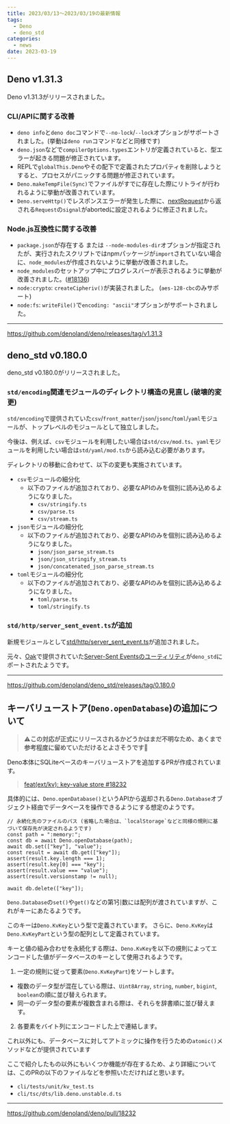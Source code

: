 ```yaml
---
title: 2023/03/13〜2023/03/19の最新情報
tags:
  - Deno
  - deno_std
categories:
  - news
date: 2023-03-19
---
```


## Deno v1.31.3

Deno v1.31.3がリリースされました。

### CLI/APIに関する改善

- `deno info`と`deno doc`コマンドで`--no-lock`/`--lock`オプションがサポートされました。(挙動は`deno run`コマンドなどと同様です)
- `deno.json`などで`compilerOptions.types`エントリが定義されていると、型エラーが起きる問題が修正されています。
- REPLで`globalThis.Deno`やその配下で定義されたプロパティを削除しようとすると、プロセスがパニックする問題が修正されています。
- `Deno.makeTempFile(Sync)`でファイルがすでに存在した際にリトライが行われるように挙動が改善されています。
- `Deno.serveHttp()`でレスポンスエラーが発生した際に、[nextRequest](https://deno.land/api@v1.31.3?s=Deno.HttpConn#method_nextRequest_0)から返される`Request`の`signal`がabortedに設定されるように修正されました。

### Node.js互換性に関する改善

- `package.json`が存在する または `--node-modules-dir`オプションが指定されたが、実行されたスクリプトではnpmパッケージが`import`されていない場合に、`node_modules`が作成されないように挙動が改善されました。
- `node_modules`のセットアップ中にプログレスバーが表示されるように挙動が改善されました。([#18136](https://github.com/denoland/deno/pull/18136))
- `node:crypto`: `createCipheriv()`が実装されました。 (`aes-128-cbc`のみサポート)
- `node:fs`: `writeFile()`で`encoding: "ascii"`オプションがサポートされました。

---

https://github.com/denoland/deno/releases/tag/v1.31.3

## deno_std v0.180.0

deno_std v0.180.0がリリースされました。

### `std/encoding`関連モジュールのディレクトリ構造の見直し (**破壊的変更**)

`std/encoding`で提供されていた`csv`/`front_matter`/`json`/`jsonc`/`toml`/`yaml`モジュールが、トップレベルのモジュールとして独立しました。

今後は、例えば、`csv`モジュールを利用したい場合は`std/csv/mod.ts`、`yaml`モジュールを利用したい場合は`std/yaml/mod.ts`から読み込む必要があります。

ディレクトリの移動に合わせて、以下の変更も実施されています。

- `csv`モジュールの細分化
  - 以下のファイルが追加されており、必要なAPIのみを個別に読み込めるようになりました。
      - `csv/stringify.ts`
      - `csv/parse.ts`
      - `csv/stream.ts`
- `json`モジュールの細分化
  - 以下のファイルが追加されており、必要なAPIのみを個別に読み込めるようになりました。
      - `json/json_parse_stream.ts`
      - `json/json_stringify_stream.ts`
      - `json/concatenated_json_parse_stream.ts`
- `toml`モジュールの細分化
  - 以下のファイルが追加されており、必要なAPIのみを個別に読み込めるようになりました。
      - `toml/parse.ts`
      - `toml/stringify.ts`

### `std/http/server_sent_event.ts`が追加

新規モジュールとして[std/http/server_sent_event.ts](https://deno.land/std@0.180.0/http/server_sent_event.ts)が追加されました。

元々、[Oak](https://github.com/oakserver/oak)で提供されていた[Server-Sent Eventsのユーティリティ](https://github.com/oakserver/oak/blob/v12.1.0/docs/sse.md)が`deno_std`にポートされたようです。

---

https://github.com/denoland/deno_std/releases/tag/0.180.0

## キーバリューストア(`Deno.openDatabase`)の追加について

> ⚠️**この対応が正式にリリースされるかどうかはまだ不明なため、あくまで参考程度に留めていただけるとよさそうです🙇**

Deno本体にSQLiteベースのキーバリューストアを追加するPRが作成されています。

> [feat(ext/kv): key-value store #18232](https://github.com/denoland/deno/pull/18232)

具体的には、`Deno.openDatabase()`というAPIから返却される`Deno.Database`オブジェクト経由でデータベースを操作できるようにする想定のようです。

```tsx
// 永続化先のファイルのパス (省略した場合は、`localStorage`などと同様の規則に基づいて保存先が決定されるようです)
const path = ":memory:";
const db = await Deno.openDatabase(path);
await db.set(["key"], "value");
const result = await db.get(["key"]);
assert(result.key.length === 1);
assert(result.key[0] === "key");
assert(result.value === "value");
assert(result.versionstamp != null);

await db.delete(["key"]);
```

`Deno.Database`の`set()`や`get()`などの第1引数には配列が渡されていますが、これがキーにあたるようです。

このキーは`Deno.KvKey`という型で定義されています。
さらに、`Deno.KvKey`は`Deno.KvKeyPart`という型の配列として定義されています。

キーと値の組み合わせを永続化する際は、`Deno.KvKey`を以下の規則によってエンコードした値がデータベースのキーとして使用されるようです。

1. 一定の規則に従って要素(`Deno.KvKeyPart`)をソートします。 
  - 複数のデータ型が混在している際は、`Uint8Array`, `string`, `number`, `bigint`, `boolean`の順に並び替えられます。
  - 同一のデータ型の要素が複数含まれる際は、それらを辞書順に並び替えます。
2. 各要素をバイト列にエンコードした上で連結します。

これ以外にも、データベースに対してアトミックに操作を行うための`atomic()`メソッドなどが提供されています

ここで紹介したもの以外にもいくつか機能が存在するため、より詳細については、このPRの以下のファイルなどを参照いただければと思います。

- `cli/tests/unit/kv_test.ts`
- `cli/tsc/dts/lib.deno.unstable.d.ts`

---

https://github.com/denoland/deno/pull/18232
